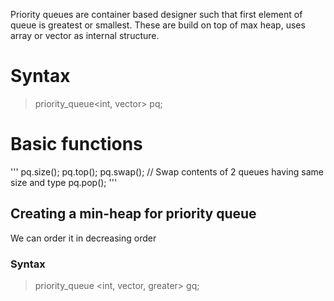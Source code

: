 Priority queues are container based designer such that first element of queue is greatest or smallest.
These are build on top of max heap, uses array or vector as internal structure.


# Syntax

> priority_queue<int, vector<int>> pq;

# Basic functions

'''
pq.size();
pq.top();
pq.swap(); // Swap contents of 2 queues having same size and type
pq.pop();
'''


## Creating a min-heap for priority queue

We can order it in decreasing order

### Syntax

> priority_queue <int, vector<int>, greater<int>> gq;  
